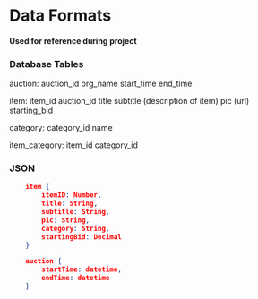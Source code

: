 # Data Formats

#### Used for reference during project

### Database Tables

auction:
    auction_id
    org_name
    start_time
    end_time

item:
    item_id
    auction_id
    title
    subtitle (description of item)
    pic (url)
    starting_bid

category:
    category_id
    name

item_category:
    item_id
    category_id

### JSON 

```json
    item {
        itemID: Number,
        title: String,
        subtitle: String,
        pic: String,
        category: String,
        startingBid: Decimal
    }

    auction {
        startTime: datetime,
        endTime: datetime
    }
```

